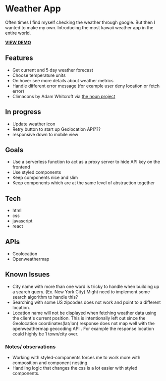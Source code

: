 # Weather App
Often times I find myself checking the weather through google. But then I wanted to make my own. Introducing the most kawaii weather app in the entire world.

[**VIEW DEMO**](https://quirky-cray-e4f6c1.netlify.app)

## Features

-   Get current and 5 day weather forecast
-   Choose temperature units
-   On hover see more details about weather metrics
-   Handle different error message (for example user deny location or fetch error)
-   Climacons by Adam Whitcroft via [the noun project](https://thenounproject.com/adamwhitcroft/collection/climacons/)

## In progress

-   Update weather icon
-   Retry button to start up Geolocation API???
-   responsive down to mobile view

## Goals

-   Use a serverless function to act as a proxy server to hide API key on the frontend
-   Use styled components
-   Keep components nice and slim
-   Keep components which are at the same level of abstraction together

## Tech

-   html
-   css
-   javascript
-   react

## APIs

- Geolocation
- Openweathermap

## Known Issues

- City name with more than one word is tricky to handle when building up a search query. (Ex. New York City) Might need to implement some search algorithm to handle this?
- Searching with some US zipcodes does not work and point to a different location.
- Location name will not be displayed when fetching weather data using the client's current position. This is intentionally left out since the Geolocation coordinates(lat/lon) response does not map well with the openweathermap geocoding API . For example the response location could highly be 1 town/city over.

### Notes/ observations

- Working with styled-components forces me to work more with composition and component nesting.
- Handling logic that changes the css is a lot easier with styled components.
